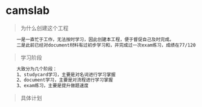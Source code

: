 # camslab

> 为什么创建这个工程
``` bash
    一是一直忙于工作，无法按时学习，因此创建本工程，便于督促自己及时完成。
    二是此前已经对document材料有过初步学习和，并完成过一次exam练习，成绩在77/120，由于书后练习并非真题，且也未达到理论上的合格成绩，因此希望静下心来深入了解，希望取得更好成绩
```

> 学习阶段
``` bash
    大致分为几个阶段：
    1、studycard学习，主要是对名词进行学习掌握
    2、document学习，主要是对流程进行学习掌握
    3、exam练习，主要是提升做题速度
```

> 具体计划
``` bash
    
```

